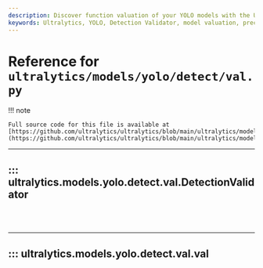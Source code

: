 ```yaml
---
description: Discover function valuation of your YOLO models with the Ultralytics Detection Validator. Enhance precision and recall rates today.
keywords: Ultralytics, YOLO, Detection Validator, model valuation, precision, recall
---
```


# Reference for `ultralytics/models/yolo/detect/val.py`

!!! note

    Full source code for this file is available at [https://github.com/ultralytics/ultralytics/blob/main/ultralytics/models/yolo/detect/val.py](https://github.com/ultralytics/ultralytics/blob/main/ultralytics/models/yolo/detect/val.py).

---
## ::: ultralytics.models.yolo.detect.val.DetectionValidator
<br><br>

---
## ::: ultralytics.models.yolo.detect.val.val
<br><br>
